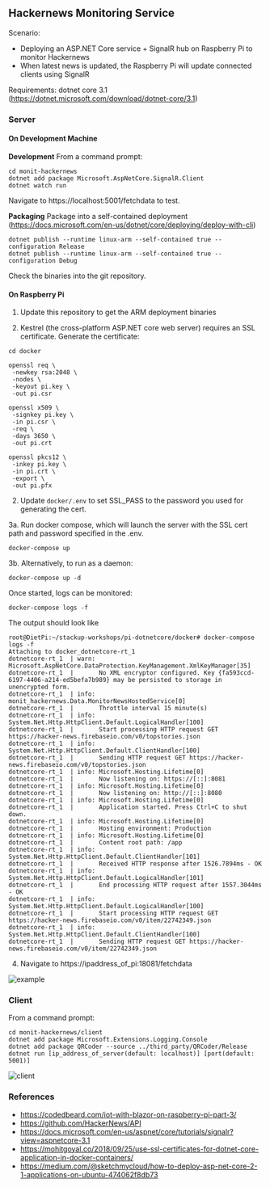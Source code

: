 ## Hackernews Monitoring Service

Scenario:
- Deploying an ASP.NET Core service + SignalR hub on Raspberry Pi to monitor Hackernews
- When latest news is updated, the Raspberry Pi will update connected clients using SignalR

Requirements: dotnet core 3.1 (https://dotnet.microsoft.com/download/dotnet-core/3.1)

### Server
#### On Development Machine

**Development**
From a command prompt:

```
cd monit-hackernews
dotnet add package Microsoft.AspNetCore.SignalR.Client
dotnet watch run
```

Navigate to https://localhost:5001/fetchdata to test.

**Packaging**
Package into a self-contained deployment (https://docs.microsoft.com/en-us/dotnet/core/deploying/deploy-with-cli)
```
dotnet publish --runtime linux-arm --self-contained true --configuration Release
dotnet publish --runtime linux-arm --self-contained true --configuration Debug
```

Check the binaries into the git repository.

#### On Raspberry Pi

1. Update this repository to get the ARM deployment binaries

2. Kestrel (the cross-platform ASP.NET core web server) requires an SSL certificate. Generate the certificate:
```
cd docker

openssl req \
 -newkey rsa:2048 \
 -nodes \
 -keyout pi.key \
 -out pi.csr

openssl x509 \
 -signkey pi.key \
 -in pi.csr \
 -req \
 -days 3650 \
 -out pi.crt

openssl pkcs12 \
 -inkey pi.key \
 -in pi.crt \
 -export \
 -out pi.pfx
```

2. Update `docker/.env` to set SSL_PASS to the password you used for generating the cert.

3a. Run docker compose, which will launch the server with the SSL cert path and password specified in the .env.
```
docker-compose up
```
3b. Alternatively, to run as a daemon:
```
docker-compose up -d
```
Once started, logs can be monitored:
```
docker-compose logs -f
```

The output should look like
```
root@DietPi:~/stackup-workshops/pi-dotnetcore/docker# docker-compose logs -f
Attaching to docker_dotnetcore-rt_1
dotnetcore-rt_1  | warn: Microsoft.AspNetCore.DataProtection.KeyManagement.XmlKeyManager[35]
dotnetcore-rt_1  |       No XML encryptor configured. Key {fa593ccd-6197-4406-a214-ed5befa7b989} may be persisted to storage in unencrypted form.
dotnetcore-rt_1  | info: monit_hackernews.Data.MonitorNewsHostedService[0]
dotnetcore-rt_1  |       Throttle interval 15 minute(s)
dotnetcore-rt_1  | info: System.Net.Http.HttpClient.Default.LogicalHandler[100]
dotnetcore-rt_1  |       Start processing HTTP request GET https://hacker-news.firebaseio.com/v0/topstories.json
dotnetcore-rt_1  | info: System.Net.Http.HttpClient.Default.ClientHandler[100]
dotnetcore-rt_1  |       Sending HTTP request GET https://hacker-news.firebaseio.com/v0/topstories.json
dotnetcore-rt_1  | info: Microsoft.Hosting.Lifetime[0]
dotnetcore-rt_1  |       Now listening on: https://[::]:8081
dotnetcore-rt_1  | info: Microsoft.Hosting.Lifetime[0]
dotnetcore-rt_1  |       Now listening on: http://[::]:8080
dotnetcore-rt_1  | info: Microsoft.Hosting.Lifetime[0]
dotnetcore-rt_1  |       Application started. Press Ctrl+C to shut down.
dotnetcore-rt_1  | info: Microsoft.Hosting.Lifetime[0]
dotnetcore-rt_1  |       Hosting environment: Production
dotnetcore-rt_1  | info: Microsoft.Hosting.Lifetime[0]
dotnetcore-rt_1  |       Content root path: /app
dotnetcore-rt_1  | info: System.Net.Http.HttpClient.Default.ClientHandler[101]
dotnetcore-rt_1  |       Received HTTP response after 1526.7894ms - OK
dotnetcore-rt_1  | info: System.Net.Http.HttpClient.Default.LogicalHandler[101]
dotnetcore-rt_1  |       End processing HTTP request after 1557.3044ms - OK
dotnetcore-rt_1  | info: System.Net.Http.HttpClient.Default.LogicalHandler[100]
dotnetcore-rt_1  |       Start processing HTTP request GET https://hacker-news.firebaseio.com/v0/item/22742349.json
dotnetcore-rt_1  | info: System.Net.Http.HttpClient.Default.ClientHandler[100]
dotnetcore-rt_1  |       Sending HTTP request GET https://hacker-news.firebaseio.com/v0/item/22742349.json
```

4. Navigate to https://ipaddress_of_pi:18081/fetchdata

![example](example.png)

### Client

From a command prompt:

```
cd monit-hackernews/client
dotnet add package Microsoft.Extensions.Logging.Console
dotnet add package QRCoder --source ../third_party/QRCoder/Release
dotnet run [ip_address_of_server(default: localhost)] [port(default: 5001)]
```

![client](client.png)

### References
- https://codedbeard.com/iot-with-blazor-on-raspberry-pi-part-3/
- https://github.com/HackerNews/API
- https://docs.microsoft.com/en-us/aspnet/core/tutorials/signalr?view=aspnetcore-3.1
- https://mohitgoyal.co/2018/09/25/use-ssl-certificates-for-dotnet-core-application-in-docker-containers/
- https://medium.com/@sketchmycloud/how-to-deploy-asp-net-core-2-1-applications-on-ubuntu-474062f8db73

